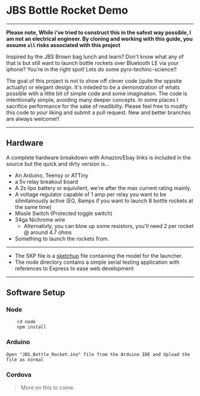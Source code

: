 # JBS Bottle Rocket Demo #
---
**Please note, While i've tried to construct this in the safest way possible, I am not an electrical engineer. By cloning and working with this guide, you assume `all` risks associated with this project**

Inspired by the JBS Brown bag lunch and learn?  Don't know what any of that is but still want to launch bottle rockets over Bluetooth LE via your iphone?  You're in the right spot! Lets do some pyro-techinc-science!!

The goal of this project is not to show off clever code (quite the oppsite actually) or elegant design.  It's inteded to be a demonstration of whats possible with a little bit of simple code and some imagination.  The code is intentionally simple, avoiding many deeper concepts.  In some places I sacrifice performance for the sake of readibilty.  Please feel free to modify this code to _your_ liking and submit a pull request.  New and better branches are always welcome!!

---
## Hardware

A complete hardware breakdown with Amazon/Ebay links is included in the source but the quick and dirty version is...
* An Arduino, Teensy or ATTiny
* a 5v relay breakout board
* A 2s lipo battery or equivilent, we're after the max current rating mainly.
* A voltage regulator capable of 1 amp per relay you want to be silmitainously active (EG, 8amps if you want to launch 8 bottle rockets at the same time)
* Missle Switch (Protected toggle switch)
* 34ga Nichrome wire
    * Alternativly, you can blow up some resistors,  you'll need 2 per rocket @ around 4.7 ohms
* Something to launch the rockets from.
---
* The SKP file is a [sketchup](http://www.sketchup.com/) file containing the model for the launcher.
* The node directory contains a simple serial testing application with references to Express to ease web development
---
## Software Setup
### Node
```
    cd node
    npm install
```

### Arduino

    Open "JBS_Bottle_Rocket.ino" file from the Arduino IDE and Upload the file as normal
 
 ### Cordova
 > More on this to come.
